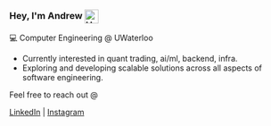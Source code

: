 ### Hey, I'm Andrew <img src="https://raw.githubusercontent.com/Tarikul-Islam-Anik/Animated-Fluent-Emojis/master/Emojis/Hand%20gestures/Hand%20with%20Fingers%20Splayed.png" alt="Hand with Fingers Splayed" width="25" height="25" style="vertical-align: middle;" />

💻 Computer Engineering @ UWaterloo
- Currently interested in quant trading, ai/ml, backend, infra. 
- Exploring and developing scalable solutions across all aspects of software engineering. 

<!---
Each icon is set to size 30. The image width should be 30 * # of images on the row
--> 
<!---
### Skills
#### System/Web Dev
<div>
    <a href="https://skillicons.dev">
        <img src="https://skillicons.dev/icons?i=c,cpp,ts,js,react,redux,nodejs" width="210px">
    </a>
</div>

#### AI/ML
<div>
    <a href="https://skillicons.dev">
        <img src="https://skillicons.dev/icons?i=py,pytorch,tensorflow" width="90px">
    </a>
</div>

#### DB
<div>
    <a href="https://skillicons.dev">
        <img src="https://skillicons.dev/icons?i=mysql,mongodb,postgres,sqlite" width="120px">
    </a>
</div>

#### Other tools
<div style="margin-bottom: 20px;">
    <a href="https://skillicons.dev">
        <img src="https://skillicons.dev/icons?i=aws,azure,docker,postman,git,matlab" width="180px">
    </a>
</div>
--> 



Feel free to reach out @
<div>
    
[LinkedIn](https://www.linkedin.com/in/hyojaek/) | [Instagram](https://instagram.com/hyojaek03)

<!-- <a href="https://www.linkedin.com/in/hyojaek/" target="_blank">
<img src=https://img.shields.io/badge/linkedin-%2300acee.svg?color=405DE6&style=for-the-badge&logo=linkedin&logoColor=white alt=linkedin style="margin-bottom: 5px;" />
</a>
<a href="https://instagram.com/hyojaek03" target="_blank">
<img src=https://img.shields.io/badge/instagram-%ff5851db.svg?color=C13584&style=for-the-badge&logo=instagram&logoColor=white alt=instagram style="margin-bottom: 5px;" />
</a>
</div>
<br></br>
<a href="https://github.com/antonkomarev/github-profile-views-counter">
    <img src="https://komarev.com/ghpvc/?username=hyojaekim03&style=for-the-badge">
</a> -->
</div>
